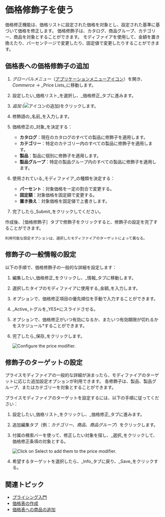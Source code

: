 # 価格修飾子を使う

価格修正機能は、価格リストに設定された価格を対象とし、設定された基準に基づいて価格を修正します。 価格修飾子は、カタログ、商品グループ、カテゴリー、商品を対象とすることができます。 モディファイアを使用して、金額を置き換えたり、パーセンテージで変更したり、固定値で変更したりすることができます。

## 価格表への価格修飾子の追加

1. *グローバルメニュー*（[アプリケーションメニューアイコン](../images/icon-applications-menu.png)）を開き、_Commerce_ &rarr; _Price Lists_に移動します。

1. 設定したい_価格リスト_を選択し、_価格修正_タブに進みます。

1. *追加* (![アイコンの追加](../images/icon-add.png))をクリックします。

1. 修飾語の_名前_を入力します。

1. 価格修正の_対象_を決定する：

   * **カタログ**：現在のカタログのすべての製品に修飾子を適用します。
   * **カテゴリー**：特定のカテゴリー内のすべての製品に修飾子を適用します。
   * **製品**：製品に個別に修飾子を適用します。
   * **製品グループ**：特定の製品グループ内のすべての製品に修飾子を適用します。

1. 使用されている_モディファイア_の種類を決定する：

   * **パーセント**：対象価格を一定の割合で変更する。
   * **固定額**：対象価格を固定額で変更する。
   * **置き換え**：対象価格を固定値で上書きします。

1. 完了したら_Submit_をクリックしてください。

作成後、［価格修飾子］タブで修飾子をクリックすると、修飾子の設定を完了することができます。

```{note}
利用可能な設定オプションは、選択したモディファイアのターゲットによって異なる。
```

## 修飾子の一般情報の設定

以下の手順で、価格修飾子の一般的な詳細を設定します：

1. 編集したい_価格修正_をクリックし、_情報_タブに移動します。

1. 選択したタイプのモディファイアに使用する_金額_を入力します。

1. オプションで、価格修正項目の優先順位を手動で入力することができます。

1. _Active_トグルを_YES*にスライドさせる。

1. オプションで、価格修正がいつ有効になるか、またいつ有効期限が切れるかをスケジュール*することができます。

1. 完了したら_保存_をクリックします。

   ![Configure the price modifier.](./using-price-modifiers/images/01.png)

## 修飾子のターゲットの設定

プライスモディファイアの一般的な詳細が決まったら、モディファイアのターゲットに応じた追加設定オプションが利用できます。 各修飾子は、製品、製品グループ、またはカテゴリーを対象とすることができます。

プライスモディファイアのターゲットを設定するには、以下の手順に従ってください：

1. 設定したい_価格リスト_をクリックし、_価格修正_タブに進みます。

1. 追加編集タブ（例：_カテゴリー_、_商品_、_商品グループ_）をクリックします。

1. 付属の検索バーを使って、修正したい対象を探し、_選択_をクリックして、価格修正条項の対象とする。

   ![Click on Select to add them to the price modifier.](./using-price-modifiers/images/02.png)

1. 希望するターゲットを選択したら、_Info_タブに戻り、_Save_をクリックする。

## 関連トピック

* [プライシング入門](./introduction-to-pricing.md)
* [価格表の作成](creating-a-price-list.md)
* [価格表への商品の追加](adding-products-to-a-price-list.md)
